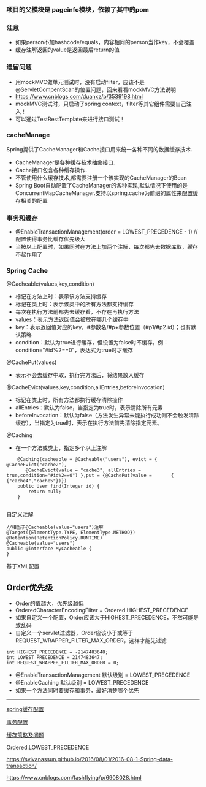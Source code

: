 ### 项目的父模块是 pageinfo模块，依赖了其中的pom

### 注意
- 如果person不加hashcode/equals，内容相同的person当作key，不会覆盖
- 缓存注解返回的value是返回最后return的值


### 遗留问题
- 用mockMVC做单元测试时，没有启动filter，应该不是@ServletCompentScan的位置问题，回来看看mockMVC方法说明
- https://www.cnblogs.com/duanxz/p/3539198.html  
- mockMVC测试时，只启动了spring context，filter等其它组件需要自己注入！
- 可以通过TestRestTemplate来进行接口测试！

### cacheManage

Spring提供了CacheManager和Cache接口用来统一各种不同的数据缓存技术.
- CacheManager是各种缓存技术抽象接口.
- Cache接口包含各种缓存操作.
- 不管使用什么缓存技术,都需要注册一个该实现的CacheManager的Bean
-  Spring Boot自动配置了CacheManager的各种实现,默认情况下使用的是ConcurrentMapCacheManager.支持以spring.cache为前缀的属性来配置缓存相关的配置

### 事务和缓存
- @EnableTransactionManagement(order = LOWEST_PRECEDENCE - 1) //配置使得事务比缓存优先级大
- 当按以上配置时，如果同时在方法上加两个注解，每次都先去数据库取，缓存不起作用了

### Spring Cache

@Cacheable(values,key,condition)

- 标记在方法上时：表示该方法支持缓存
- 标记在类上时：表示该类中的所有方法都支持缓存
- 每次在执行方法前都先去缓存看，不存在再执行方法
- values：表示方法返回值会被放在哪几个缓存中
- key：表示返回值对应的key，#参数名/#p+参数位置（#p1/#p2.id）；也有默认策略
- condition：默认为true进行缓存，但设置为false时不缓存。例：condition="#id%2==0"，表达式为true时才缓存

@CachePut(values)

- 表示不会去缓存中取，执行完方法后，将结果放入缓存

@CacheEvict(values,key,condition,allEntries,beforeInvocation)

- 标记在类上时，所有方法都执行缓存清除操作
- allEntries：默认为false，当指定为true时，表示清除所有元素
- beforeInvocation：默认为false（方法发生异常未能执行成功则不会触发清除缓存），当指定为true时，表示在执行方法前先清除指定元素。

@Caching
- 在一个方法或类上，指定多个以上注解
```
    @Caching(cacheable = @Cacheable("users"), evict = { @CacheEvict("cache2"),
       @CacheEvict(value = "cache3", allEntries = true,condition="#id%2==0") },put = {@CachePut(value =	      {    {"cache4","cache5"})})   
    public User find(Integer id) {
        return null;
    }
    
```

自定义注解

    //相当于@Cacheable(value="users")注解
    @Target({ElementType.TYPE, ElementType.METHOD})
    @Retention(RetentionPolicy.RUNTIME)
    @Cacheable(value="users")
    public @interface MyCacheable {
    }

基于XML配置


## Order优先级
- Order的值越大，优先级越低
- OrderedCharacterEncodingFilter = Ordered.HIGHEST_PRECEDENCE
- 如果自定义一个配置，Order应该大于HIGHEST_PRECEDENCE，不然可能导致乱码
- 自定义一个servlet过滤器，Order应该小于或等于REQUEST_WRAPPER_FILTER_MAX_ORDER，这样才能先过滤
```
int HIGHEST_PRECEDENCE = -2147483648;
int LOWEST_PRECEDENCE = 2147483647;
int REQUEST_WRAPPER_FILTER_MAX_ORDER = 0;
```
- @EnableTransactionManagement 默认级别 = LOWEST_PRECEDENCE
- @EnableCaching 默认级别 = LOWEST_PRECEDENCE
- 如果一个方法同时要缓存和事务，最好清楚哪个优先


---
[spring缓存配置](../notice/springCache&cacheManage.md)

[事务配置](../notice/SpringTransaction.md)

[缓存策略及问题](../notice/缓存策略.md)

Ordered.LOWEST_PRECEDENCE

https://sylvanassun.github.io/2016/08/01/2016-08-1-Spring-data-transaction/

https://www.cnblogs.com/fashflying/p/6908028.html